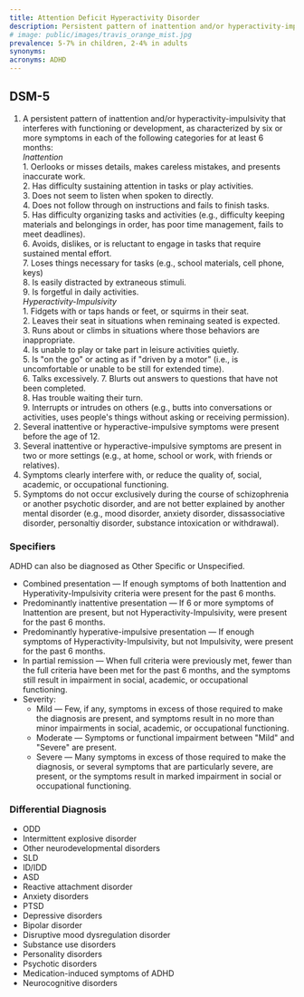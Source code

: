 ```yaml
---
title: Attention Deficit Hyperactivity Disorder
description: Persistent pattern of inattention and/or hyperactivity-impulsivity that is present before the age of 12 and interferes with social, academic, or occupational functioning.
# image: public/images/travis_orange_mist.jpg
prevalence: 5-7% in children, 2-4% in adults
synonyms: 
acronyms: ADHD
---
```


## DSM-5
1. A persistent pattern of inattention and/or hyperactivity-impulsivity that interferes with functioning or development, as characterized by six or more symptoms in each of the following categories for at least 6 months:  
    <i>Inattention</i>  
        1. Oerlooks or misses details, makes careless mistakes, and presents inaccurate work.  
        2. Has difficulty sustaining attention in tasks or play activities.  
        3. Does not seem to listen when spoken to directly.  
        4. Does not follow through on instructions and fails to finish tasks.  
        5. Has difficulty organizing tasks and activities (e.g., difficulty keeping materials and belongings in order, has poor time management, fails to meet deadlines).  
        6. Avoids, dislikes, or is reluctant to engage in tasks that require sustained mental effort.  
        7. Loses things necessary for tasks (e.g., school materials, cell phone, keys)  
        8. Is easily distracted by extraneous stimuli.  
        9. Is forgetful in daily activities.  
    <i>Hyperactivity-Impulsivity</i>  
        1. Fidgets with or taps hands or feet, or squirms in their seat.  
        2. Leaves their seat in situations when reminaing seated is expected.  
        3. Runs about or climbs in situations where those behaviors are inappropriate.  
        4. Is unable to play or take part in leisure activities quietly.  
        5. Is "on the go" or acting as if "driven by a motor" (i.e., is uncomfortable or unable to be still for extended time).  
        6. Talks excessively.
        7. Blurts out answers to questions that have not been completed.  
        8. Has trouble waiting their turn.  
        9. Interrupts or intrudes on others (e.g., butts into conversations or activities, uses people's things without asking or receiving permission).  
2. Several inattentive or hyperactive-impulsive symptoms were present before the age of 12.  
3. Several inattentive or hyperactive-impulsive symptoms are present in two or more settings (e.g., at home, school or work, with friends or relatives).  
4. Symptoms clearly interfere with, or reduce the quality of, social, academic, or occupational functioning.  
5. Symptoms do not occur exclusively during the course of schizophrenia or another psychotic disorder, and are not better explained by another mental disorder (e.g., mood disorder, anxiety disorder, dissassociative disorder, personaltiy disorder, substance intoxication or withdrawal).  

### Specifiers
ADHD can also be diagnosed as Other Specific or Unspecified.

- Combined presentation — If enough symptoms of both Inattention and Hyperativity-Impulsivity criteria were present for the past 6 months.  
- Predominantly inattentive presentation — If 6 or more symptoms of Inattention are present, but not Hyperactivity-Impulsivity, were present for the past 6 months.  
- Predominantly hyperative-impulsive presentation — If enough symptoms of Hyperactivity-Impulsivity, but not Impulsivity, were present for the past 6 months.  
- In partial remission — When full criteria were previously met, fewer than the full criteria have been met for the past 6 months, and the symptoms still result in impairment in social, academic, or occupational functioning.  
- Severity:
    - Mild — Few, if any, symptoms in excess of those required to make the diagnosis are present, and symptoms result in no more than minor impairments in social, academic, or occupational functioning.  
    - Moderate — Symptoms or functional impairment between "Mild" and "Severe" are present.  
    - Severe — Many symptoms in excess of those required to make the diagnosis, or several symptoms that are particularly severe, are present, or the symptoms result in marked impairment in social or occupational functioning.

### Differential Diagnosis
- ODD  
- Intermittent explosive disorder  
- Other neurodevelopmental disorders  
- SLD  
- ID/IDD  
- ASD  
- Reactive attachment disorder  
- Anxiety disorders 
- PTSD  
- Depressive disorders  
- Bipolar disorder  
- Disruptive mood dysregulation disorder  
- Substance use disorders  
- Personality disorders  
- Psychotic disorders  
- Medication-induced symptoms of ADHD  
- Neurocognitive disorders
